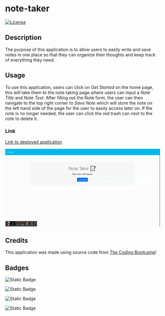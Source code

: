# note-taker

[![License](https://img.shields.io/badge/License-MIT-brightgreen.svg)](LICENSE)

## Description

The purpose of this application is to allow users to easily write and save notes in one place so that they can organize their thoughts and keep track of everything they need. 

## Usage

To use this application, users can click on *Get Started* on the home page, this will take them to the note taking page where users can input a *Note Title* and *Note Text*. After filling out the Note form, the user can then navigate to the top right corner to *Save Note* which will store the note on the left hand side of the page for the user to easily access later on. If the note is no longer needed, the user can click the red trash can next to the note to delete it. 

### Link

[Link to deployed application](https://swift-note-35733492d36b.herokuapp.com/)

![weather-dashboard](./note-taker.gif)

## Credits

This application was made using source code from [The Coding Bootcamp](https://github.com/coding-boot-camp/miniature-eureka)!

## Badges

![Static Badge](https://img.shields.io/badge/HTML5-E34F26?style=for-the-badge&logo=html5&logoColor=white)

![Static Badge](https://img.shields.io/badge/JavaScript-323330?style=for-the-badge&logo=javascript&logoColor=F7DF1E)

![Static Badge](https://img.shields.io/badge/Express.js-404D59?style=for-the-badge)

![Static Badge](https://img.shields.io/badge/Heroku-430098?style=for-the-badge&logo=heroku&logoColor=white)

